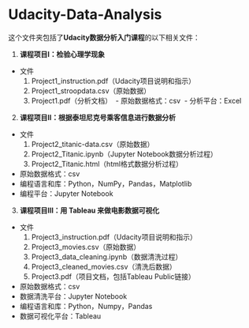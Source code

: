 # Udacity-Data-Analysis
这个文件夹包括了**Udacity数据分析入门课程**的以下相关文件：
1. **课程项目I：检验心理学现象**
  - 文件
    1. Project1_instruction.pdf（Udacity项目说明和指示）
    2. Project1_stroopdata.csv（原始数据）
    3. Project1.pdf（分析文档）
  - 原始数据格式：csv
  - 分析平台：Excel
  
2. **课程项目II：根据泰坦尼克号乘客信息进行数据分析**
  - 文件
    1. Project2_titanic-data.csv（原始数据）
    2. Project2_Titanic.ipynb（Jupyter Notebook数据分析过程）
    3. Project2_Titanic.html（html格式数据分析过程）
  - 原始数据格式：csv
  - 编程语言和库：Python，NumPy，Pandas，Matplotlib
  - 编程平台：Jupyter Notebook  
3. **课程项目III：用 Tableau 来做电影数据可视化**
  - 文件
    1. Project3_instruction.pdf（Udacity项目说明和指示）
    2. Project3_movies.csv（原始数据）
    3. Project3_data_cleaning.ipynb（数据清洗过程）
    4. Project3_cleaned_movies.csv（清洗后数据）
    5. Project3.pdf（项目文档，包括Tableau Public链接）
  - 原始数据格式：csv
  - 数据清洗平台：Jupyter Notebook
  - 编程语言和库：Python，Numpy，Pandas
  - 数据可视化平台：Tableau
